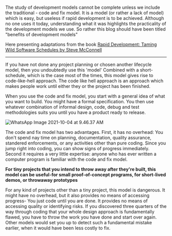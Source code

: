 
 The study of development models cannot be complete unless we include the traditional - code and fix model. It is a model (or rather a lack of model) which is easy, but useless if rapid development is to be achieved. Although no one uses it today, understanding what it was highlights the practicality of the development models we use. So rather this blog should have been titled "benefits of development models"

Here presenting adaptations from the book [Rapid Development: Taming Wild Software Schedules by Steve McConnell](https://www.amazon.com/Rapid-Development-Taming-Software-Schedules/dp/1556159005)

____
If you have not done any project planning or chosen another lifecycle model, then you undoubtedly use this 'model'
Combined with a short-schedule, which is the case most of the times, this model gives rise to code-like-hell approach. The code like hell approach is an approach which makes people work until either they or the project has been finished.

When you use the code and fix model, you start with a general idea of what you want to build. You might have a formal specification. You then use whatever combination of informal design, code, debug and test methodologies suits you until you have a product ready to release.

![WhatsApp Image 2021-10-04 at 9.46.37 AM](https://dev-to-uploads.s3.amazonaws.com/uploads/articles/ox325jsbl1ii3jw1c3ed.jpeg)

The code and fix model has two advantages. First, it has no overhead: You don't spend nay time on planning, documentation, quality assurance, standered enforcements, or any activities other than pure coding. Since you jump right into coding, you can show signs of progress immediately. Second it requires a very little expertise: anyone who has ever written a computer program is familiar with the code and fix model.

**For tiny projects that you intend to throw away after they're built, this model can be useful-for small proof-of-concept programs, for short-lived demos, or throwaway prototypes**

For any kind of projects other than a tiny project, this model is dangerous. It might have no overhead, but it also provides no means of accessing progress- You just code until you are done.
It provides no means of accessing quality or identifying risks. If you discovered three quarters of the way through coding that your whole design approach is fundamentally flawed, you have to throw the work you have done and start over again. Other models would set you up to detect such a fundamental mistake earlier, when it would have been less costly to fix.
